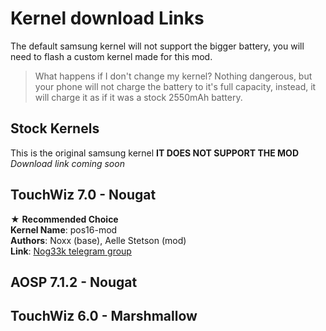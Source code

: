 # Kernel download Links
The default samsung kernel will not support the bigger battery, you will need to flash a custom kernel made for this mod. <br/>
> What happens if I don't change my kernel?
Nothing dangerous, but your phone will not charge the battery to it's full capacity, instead, it will charge it as if it was a stock 2550mAh battery.

## Stock Kernels <br/>
This is the original samsung kernel **IT DOES NOT SUPPORT THE MOD** <br/>
_Download link coming soon_

## TouchWiz 7.0 - Nougat
★ **Recommended Choice** <br/>
**Kernel Name**: pos16-mod <br/>
**Authors**: Noxx (base), Aelle Stetson (mod) <br/>
**Link**: [Nog33k telegram group](https://t.me/joinchat/EUKDukM9ovclLUMEb9HcYw) <br/>

## AOSP 7.1.2 - Nougat

## TouchWiz 6.0 - Marshmallow
